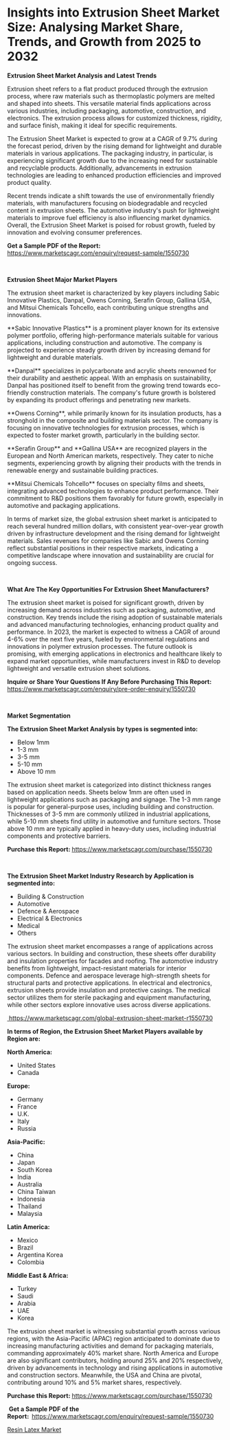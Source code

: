 <p><h1>Insights into Extrusion Sheet Market Size: Analysing Market Share, Trends, and Growth from 2025 to 2032</h1></p><p><strong>Extrusion Sheet Market Analysis and Latest Trends</strong></p>
<p><p>Extrusion sheet refers to a flat product produced through the extrusion process, where raw materials such as thermoplastic polymers are melted and shaped into sheets. This versatile material finds applications across various industries, including packaging, automotive, construction, and electronics. The extrusion process allows for customized thickness, rigidity, and surface finish, making it ideal for specific requirements.</p><p>The Extrusion Sheet Market is expected to grow at a CAGR of 9.7% during the forecast period, driven by the rising demand for lightweight and durable materials in various applications. The packaging industry, in particular, is experiencing significant growth due to the increasing need for sustainable and recyclable products. Additionally, advancements in extrusion technologies are leading to enhanced production efficiencies and improved product quality.</p><p>Recent trends indicate a shift towards the use of environmentally friendly materials, with manufacturers focusing on biodegradable and recycled content in extrusion sheets. The automotive industry's push for lightweight materials to improve fuel efficiency is also influencing market dynamics. Overall, the Extrusion Sheet Market is poised for robust growth, fueled by innovation and evolving consumer preferences.</p></p>
<p><strong>Get a Sample PDF of the Report:&nbsp;</strong> <a href="https://www.marketscagr.com/enquiry/request-sample/1550730?utm_campaign=3188&utm_medium=2&utm_source=Github&utm_content=ia&utm_term=31032025&utm_id=extrusion-sheet">https://www.marketscagr.com/enquiry/request-sample/1550730</a></p>
<p>&nbsp;</p>
<p><strong>Extrusion Sheet Major Market Players</strong></p>
<p><p>The extrusion sheet market is characterized by key players including Sabic Innovative Plastics, Danpal, Owens Corning, Serafin Group, Gallina USA, and Mitsui Chemicals Tohcello, each contributing unique strengths and innovations.</p><p>**Sabic Innovative Plastics** is a prominent player known for its extensive polymer portfolio, offering high-performance materials suitable for various applications, including construction and automotive. The company is projected to experience steady growth driven by increasing demand for lightweight and durable materials.</p><p>**Danpal** specializes in polycarbonate and acrylic sheets renowned for their durability and aesthetic appeal. With an emphasis on sustainability, Danpal has positioned itself to benefit from the growing trend towards eco-friendly construction materials. The company's future growth is bolstered by expanding its product offerings and penetrating new markets.</p><p>**Owens Corning**, while primarily known for its insulation products, has a stronghold in the composite and building materials sector. The company is focusing on innovative technologies for extrusion processes, which is expected to foster market growth, particularly in the building sector.</p><p>**Serafin Group** and **Gallina USA** are recognized players in the European and North American markets, respectively. They cater to niche segments, experiencing growth by aligning their products with the trends in renewable energy and sustainable building practices.</p><p>**Mitsui Chemicals Tohcello** focuses on specialty films and sheets, integrating advanced technologies to enhance product performance. Their commitment to R&D positions them favorably for future growth, especially in automotive and packaging applications.</p><p>In terms of market size, the global extrusion sheet market is anticipated to reach several hundred million dollars, with consistent year-over-year growth driven by infrastructure development and the rising demand for lightweight materials. Sales revenues for companies like Sabic and Owens Corning reflect substantial positions in their respective markets, indicating a competitive landscape where innovation and sustainability are crucial for ongoing success.</p></p>
<p>&nbsp;</p>
<p><strong>What Are The Key Opportunities For Extrusion Sheet Manufacturers?</strong></p>
<p><p>The extrusion sheet market is poised for significant growth, driven by increasing demand across industries such as packaging, automotive, and construction. Key trends include the rising adoption of sustainable materials and advanced manufacturing technologies, enhancing product quality and performance. In 2023, the market is expected to witness a CAGR of around 4-6% over the next five years, fueled by environmental regulations and innovations in polymer extrusion processes. The future outlook is promising, with emerging applications in electronics and healthcare likely to expand market opportunities, while manufacturers invest in R&D to develop lightweight and versatile extrusion sheet solutions.</p></p>
<p><strong>Inquire or Share Your Questions If Any Before Purchasing This Report:</strong> <a href="https://www.marketscagr.com/enquiry/pre-order-enquiry/1550730?utm_campaign=3188&utm_medium=2&utm_source=Github&utm_content=ia&utm_term=31032025&utm_id=extrusion-sheet">https://www.marketscagr.com/enquiry/pre-order-enquiry/1550730</a></p>
<p>&nbsp;</p>
<p><strong>Market Segmentation</strong></p>
<p><strong>The Extrusion Sheet Market Analysis by types is segmented into:</strong></p>
<p><ul><li>Below 1mm</li><li>1-3 mm</li><li>3-5 mm</li><li>5-10 mm</li><li>Above 10 mm</li></ul></p>
<p><p>The extrusion sheet market is categorized into distinct thickness ranges based on application needs. Sheets below 1mm are often used in lightweight applications such as packaging and signage. The 1-3 mm range is popular for general-purpose uses, including building and construction. Thicknesses of 3-5 mm are commonly utilized in industrial applications, while 5-10 mm sheets find utility in automotive and furniture sectors. Those above 10 mm are typically applied in heavy-duty uses, including industrial components and protective barriers.</p></p>
<p><strong>Purchase this Report:&nbsp;</strong><a href="https://www.marketscagr.com/purchase/1550730?utm_campaign=3188&utm_medium=2&utm_source=Github&utm_content=ia&utm_term=31032025&utm_id=extrusion-sheet">https://www.marketscagr.com/purchase/1550730</a></p>
<p>&nbsp;</p>
<p><strong>The Extrusion Sheet Market Industry Research by Application is segmented into:</strong></p>
<p><ul><li>Building & Construction</li><li>Automotive</li><li>Defence & Aerospace</li><li>Electrical & Electronics</li><li>Medical</li><li>Others</li></ul></p>
<p><p>The extrusion sheet market encompasses a range of applications across various sectors. In building and construction, these sheets offer durability and insulation properties for facades and roofing. The automotive industry benefits from lightweight, impact-resistant materials for interior components. Defence and aerospace leverage high-strength sheets for structural parts and protective applications. In electrical and electronics, extrusion sheets provide insulation and protective casings. The medical sector utilizes them for sterile packaging and equipment manufacturing, while other sectors explore innovative uses across diverse applications.</p></p>
<p><a href="https://www.marketscagr.com/global-extrusion-sheet-market-r1550730?utm_campaign=3188&utm_medium=2&utm_source=Github&utm_content=ia&utm_term=31032025&utm_id=extrusion-sheet">&nbsp;https://www.marketscagr.com/global-extrusion-sheet-market-r1550730</a></p>
<p><strong>In terms of Region, the Extrusion Sheet Market Players available by Region are:</strong></p>
<p>
    <p> <strong> North America: </strong>
        <ul>
            <li>United States</li>
            <li>Canada</li>
        </ul>
        </p> 
    <p> <strong> Europe: </strong>
        <ul>
            <li>Germany</li>
            <li>France</li>
            <li>U.K.</li>
            <li>Italy</li>
            <li>Russia</li>
        </ul>
        </p> 
    <p> <strong> Asia-Pacific: </strong>
        <ul>
            <li>China</li>
            <li>Japan</li>
            <li>South Korea</li>
            <li>India</li>
            <li>Australia</li>
            <li>China Taiwan</li>
            <li>Indonesia</li>
            <li>Thailand</li>
            <li>Malaysia</li>
        </ul>
        </p> 
    <p> <strong> Latin America: </strong>
        <ul>
            <li>Mexico</li>
            <li>Brazil</li>
            <li>Argentina Korea</li>
            <li>Colombia</li>
        </ul>
        </p> 
    <p> <strong> Middle East & Africa: </strong>
        <ul>
            <li>Turkey</li>
            <li>Saudi</li>
            <li>Arabia</li>
            <li>UAE</li>
            <li>Korea</li>
        </ul>
    </p>
    </p>
<p><p>The extrusion sheet market is witnessing substantial growth across various regions, with the Asia-Pacific (APAC) region anticipated to dominate due to increasing manufacturing activities and demand for packaging materials, commanding approximately 40% market share. North America and Europe are also significant contributors, holding around 25% and 20% respectively, driven by advancements in technology and rising applications in automotive and construction sectors. Meanwhile, the USA and China are pivotal, contributing around 10% and 5% market shares, respectively.</p></p>
<p><strong>Purchase this Report: </strong><a href="https://www.marketscagr.com/purchase/1550730?utm_campaign=3188&utm_medium=2&utm_source=Github&utm_content=ia&utm_term=31032025&utm_id=extrusion-sheet">https://www.marketscagr.com/purchase/1550730</a></p>
<p>&nbsp;<strong>Get a Sample PDF of the Report:&nbsp;&nbsp;</strong><a href="https://www.marketscagr.com/enquiry/request-sample/1550730?utm_campaign=3188&utm_medium=2&utm_source=Github&utm_content=ia&utm_term=31032025&utm_id=extrusion-sheet">https://www.marketscagr.com/enquiry/request-sample/1550730</a></p>
<p><strong></strong></p>
<p><p><a href="https://github.com/osamhcombre/Market-Research-Report-List-1/blob/main/resin-latex-market.md?utm_campaign=3188&utm_medium=2&utm_source=Github&utm_content=ia&utm_term=31032025&utm_id=extrusion-sheet">Resin Latex Market</a></p></p>